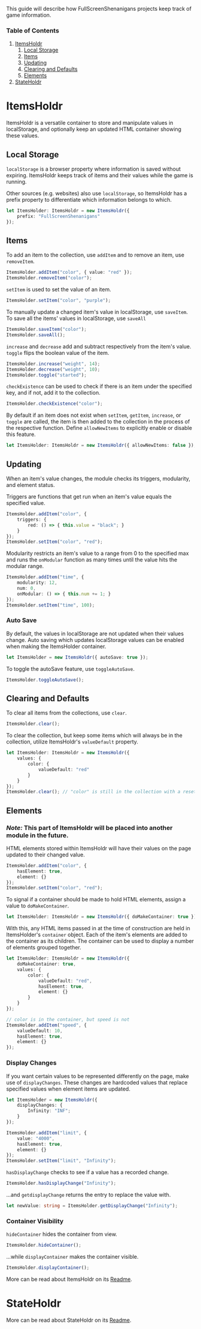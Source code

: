 This guide will describe how FullScreenShenanigans projects keep track of game information.

### Table of Contents
1. [ItemsHoldr](#itemsholdr)
    1. [Local Storage](#local-storage)
    2. [Items](#items)
    3. [Updating](#updating)
    4. [Clearing and Defaults](#clearing-and-defaults)
    5. [Elements](#elements)
2. [StateHoldr](#stateholdr)

# ItemsHoldr

ItemsHoldr is a versatile container to store and manipulate values in localStorage, and optionally keep an updated HTML container showing these values.

## Local Storage

`localStorage` is a browser property where information is saved without expiring.
ItemsHoldr keeps track of items and their values while the game is running.

Other sources (e.g. websites) also use `localStorage`, so ItemsHoldr has a prefix property to differentiate which information belongs to which.

```typescript
let ItemsHolder: ItemsHoldr = new ItemsHoldr({
    prefix: "FullScreenShenanigans"
});
```

## Items

To add an item to the collection, use `addItem` and to remove an item, use `removeItem`.

```typescript
ItemsHolder.addItem("color", { value: "red" });
ItemsHolder.removeItem("color");
```

`setItem` is used to set the value of an item.

```typescript
ItemsHolder.setItem("color", "purple");
```

To manually update a changed item's value in localStorage, use `saveItem`.
To save all the items' values in localStorage, use `saveAll`

```typescript
ItemsHolder.saveItem("color");
ItemsHolder.saveAll();
```

`increase` and `decrease` add and subtract respectively from the item's value.
`toggle` flips the boolean value of the item.

```typescript
ItemsHolder.increase("weight", 14);
ItemsHolder.decrease("weight", 10);
ItemsHolder.toggle("started");
```

`checkExistence` can be used to check if there is an item under the specified key, and if not, add it to the collection.

```typescript
ItemsHolder.checkExistence("color");
```

By default if an item does not exist when `setItem`, `getItem`, `increase`, or `toggle` are called, the item is then added to the collection in the process of the respective function.
Define `allowNewItems` to explicitly enable or disable this feature.

```typescript
let ItemsHolder: ItemsHoldr = new ItemsHoldr({ allowNewItems: false });
```

## Updating

When an item's value changes, the module checks its triggers, modularity, and element status.

Triggers are functions that get run when an item's value equals the specified value.

```typescript
ItemsHolder.addItem("color", {
    triggers: {
        red: () => { this.value = "black"; }
    }
});
ItemsHolder.setItem("color", "red");
```

Modularity restricts an item's value to a range from 0 to the specified max and runs the `onModular` function as many times until the value hits the modular range.

```typescript
ItemsHolder.addItem("time", {
    modularity: 12,
    num: 0,
    onModular: () => { this.num += 1; }
});
ItemsHolder.setItem("time", 100);
```

### Auto Save

By default, the values in localStorage are not updated when their values change.
Auto saving which updates localStorage values can be enabled when making the ItemsHolder container.

```typescript
let ItemsHolder = new ItemsHoldr({ autoSave: true });
```

To toggle the autoSave feature, use `toggleAutoSave`.

```typescript
ItemsHolder.toggleAutoSave();
```

## Clearing and Defaults

To clear all items from the collections, use `clear`.

```typescript
ItemsHolder.clear();
```

To clear the collection, but keep some items which will always be in the collection, utilize ItemsHoldr's `valueDefault` property.

```typescript
let ItemsHolder: ItemsHoldr = new ItemsHoldr({
    values: {
        color: {
            valueDefault: "red"
        }
    }
});
ItemsHolder.clear(); // "color" is still in the collection with a reset value of "red"
```

## Elements

### *Note:* This part of ItemsHoldr will be placed into another module in the future.

HTML elements stored within ItemsHoldr will have their values on the page updated to their changed value.

```typescript
ItemsHolder.addItem("color", {
    hasElement: true,
    element: {}
});
ItemsHolder.setItem("color", "red");
```

To signal if a container should be made to hold HTML elements, assign a value to `doMakeContainer`.

```typescript
let ItemsHolder: ItemsHoldr = new ItemsHoldr({ doMakeContainer: true });
```

With this, any HTML items passed in at the time of construction are held in ItemsHolder's `container` object.
Each of the item's elements are added to the container as its children.
The container can be used to display a number of elements grouped together.

```typescript
let ItemsHolder: ItemsHoldr = new ItemsHoldr({
    doMakeContainer: true,
    values: {
        color: {
            valueDefault: "red",
            hasElement: true,
            element: {}
        }
    }
});

// color is in the container, but speed is not
ItemsHolder.addItem("speed", {
    valueDefault: 10,
    hasElement: true,
    element: {}
});
```

### Display Changes

If you want certain values to be represented differently on the page, make use of `displayChanges`.
These changes are hardcoded values that replace specified values when element items are updated.

```typescript
let ItemsHolder = new ItemsHoldr({
    displayChanges: {
        Infinity: "INF";
    }
});

ItemsHolder.addItem("limit", {
    value: "4000",
    hasElement: true,
    element: {}
});
ItemsHolder.setItem("limit", "Infinity");
```

`hasDisplayChange` checks to see if a value has a recorded change.

```typescript
ItemsHolder.hasDisplayChange("Infinity");
```

...and `getdisplayChange` returns the entry to replace the value with.

```typescript
let newValue: string = ItemsHolder.getDisplayChange("Infinity");
```

### Container Visibility

`hideContainer` hides the container from view.

```typescript
ItemsHolder.hideContainer();
```

...while `displayContainer` makes the container visible.

```typescript
ItemsHolder.displayContainer();
```

More can be read about ItemsHoldr on its [Readme](https://github.com/FullScreenShenanigans/ItemsHoldr/blob/master/README.md).

# StateHoldr

More can be read about StateHoldr on its [Readme](https://github.com/FullScreenShenanigans/StateHoldr/blob/master/README.md).